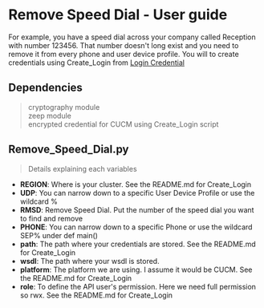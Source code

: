# Remove Speed Dial - User guide
For example, you have a speed dial across your company called Reception with number 123456. That number doesn't long exist and you need to remove it from every phone and user device profile.
You will to create credentials using Create_Login from [Login Credential](https://github.com/lpdescamps/Python/tree/master/credential)

## Dependencies
> cryptography module  
> zeep module  
> encrypted credential for CUCM using Create_Login script  

## Remove_Speed_Dial.py
>Details explaining each variables
* **REGION**: Where is your cluster. See the README.md for Create_Login  
* **UDP**: You can narrow down to a specific User Device Profile or use the wildcard %
* **RMSD**: Remove Speed Dial. Put the number of the speed dial you want to find and remove
* **PHONE**: You can narrow down to a specific Phone or use the wildcard SEP%
under def main()
* **path**: The path where your credentials are stored. See the README.md for Create_Login
* **wsdl**: The path where your wsdl is stored.
* **platform**: The platform we are using. I assume it would be CUCM. See the README.md for Create_Login
* **role**: To define the API user's permission. Here we need full permission so rwx. See the README.md for Create_Login
